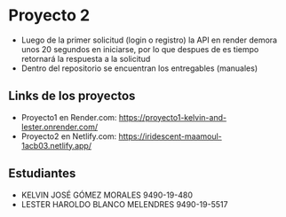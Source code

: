 # Proyecto 2

* Luego de la primer solicitud (login o registro) la API en render demora unos 20 segundos en iniciarse, por lo que despues de es tiempo retornará la respuesta a la solicitud
* Dentro del repositorio se encuentran los entregables (manuales)

## Links de los proyectos
* Proyecto1 en Render.com: https://proyecto1-kelvin-and-lester.onrender.com/
* Proyecto2 en Netlify.com: https://iridescent-maamoul-1acb03.netlify.app/

## Estudiantes

* KELVIN JOSÉ GÓMEZ MORALES           9490-19-480
* LESTER HAROLDO BLANCO MELENDRES     9490-19-5517
